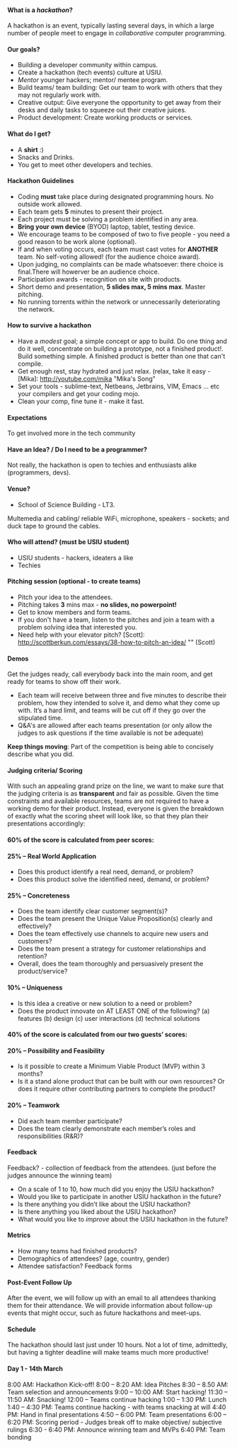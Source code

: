 #### What is a _hackathon_?

A hackathon is an event, typically lasting several days, in which a large number of people meet to engage in _collaborative_ computer programming.


#### Our goals?

- Building a developer community within campus.
- Create a hackathon (tech events) culture at USIU.
- _Mentor_ younger hackers; mentor/ mentee program.
- Build teams/ team building: Get our team to work with others that they may not regularly work with.
- Creative output: Give everyone the opportunity to get away from their desks and daily tasks to squeeze out their creative juices.
- Product development: Create working products or services.


#### What do I get?

- A **shirt** :)
- Snacks and Drinks.
- You get to meet other developers and techies.


#### Hackathon Guidelines

- Coding **must** take place during designated programming hours. No outside work allowed.
- Each team gets **5** minutes to present their project.
- Each project must be solving a problem identified in any area.
- **Bring your own device** (BYOD) laptop, tablet, testing device.
- We encourage teams to be composed of two to five people - you need a good reason to be work alone (optional).
- If and when voting occurs, each team must cast votes for **ANOTHER** team. No self-voting allowed! (for the audience choice award).
- Upon judging, no complaints can be made whatsoever: there choice is final.There will howerver be an audience choice.
- Participation awards - recognition on site with products.
- Short demo and presentation, **5 slides max, 5 mins max**. Master pitching.
- No running torrents within the network or unnecessarily deteriorating the network.


#### How to survive a hackathon


- Have a _modest_ goal; a simple concept or app to build. Do one thing and do it well, concentrate on building a prototype, not a finished product!. Build something simple. A finished product is better than one that can't compile.
- Get enough rest, stay hydrated and just relax. (relax, take it easy - [Mika]: http://youtube.com/mika "Mika's Song"
- Set your tools - sublime-text, Netbeans, Jetbrains, VIM, Emacs ... etc your compilers and get your coding mojo.
- Clean your comp, fine tune it - make it fast.


#### Expectations


To get involved more in the tech community


#### Have an Idea? / Do I need to be a programmer?

Not really, the hackathon is open to techies and enthusiasts alike (programmers, devs).


#### Venue?

- School of Science Building - LT3.

Multemedia and cabling/ reliable WiFi, microphone, speakers - sockets; and duck tape to ground the cables.


#### Who will attend? (must be USIU student)

- USIU students - hackers, ideaters a like
- Techies


#### Pitching session (optional - to create teams)

- Pitch your idea to the attendees.
- Pitching takes **3** mins max - **no slides, no powerpoint!**
- Get to know members and form teams.
- If you don't have a team, listen to the pitches and join a team with a problem solving idea that interested you.
- Need help with your elevator pitch? [Scott]: http://scottberkun.com/essays/38-how-to-pitch-an-idea/ "" (Scott)


#### Demos

Get the judges ready, call everybody back into the main room, and get ready for teams to show off their work.

- Each team will receive between three and five minutes to describe their problem, how they intended to solve it, and demo what they come up with. It’s a hard limit, and teams will be cut off if they go over the stipulated time.
- Q&A's are allowed after each teams presentation (or only allow the judges to ask questions if the time available is not be adequate)

**Keep things moving**: Part of the competition is being able to concisely describe what you did.


#### Judging criteria/ Scoring


With such an appealing grand prize on the line, we want to make sure that the judging criteria is as **transparent** and fair as possible. Given the time constraints and available resources, teams are not required to have a working demo for their product. Instead, everyone is given the breakdown of exactly what the scoring sheet will look like, so that they plan their presentations accordingly:

#### 60% of the score is calculated from peer scores:

#### 25% – Real World Application

- Does this product identify a real need, demand, or problem?
- Does this product solve the identified need, demand, or problem?

#### 25% – Concreteness

- Does the team identify clear customer segment(s)?
- Does the team present the Unique Value Proposition(s) clearly and effectively?
- Does the team effectively use channels to acquire new users and customers?
- Does the team present a strategy for customer relationships and retention?
- Overall, does the team thoroughly and persuasively present the product/service?

#### 10% – Uniqueness

- Is this idea a creative or new solution to a need or problem?
- Does the product innovate on AT LEAST ONE of the following?
(a) features
(b) design
(c) user interactions
(d) technical solutions

#### 40% of the score is calculated from our two guests’ scores:

#### 20% – Possibility and Feasibility

- Is it possible to create a Minimum Viable Product (MVP) within 3 months?
- Is it a stand alone product that can be built with our own resources? Or does it require other contributing partners to complete the product?

#### 20% – Teamwork

- Did each team member participate?
- Does the team clearly demonstrate each member’s roles and responsibilities (R&R)?


#### Feedback

Feedback? - collection of feedback from the attendees. (just before the judges announce the winning team)

- On a scale of 1 to 10, how much did you enjoy the USIU hackathon?
- Would you like to participate in another USIU hackathon in the future?
- Is there anything you didn’t like about the USIU hackathon?
- Is there anything you liked about the USIU hackathon?
- What would you like to _improve_ about the USIU hackathon in the future?


#### Metrics

- How many teams had finished products?
- Demographics of attendees? (age, country, gender)
- Attendee satisfaction? Feedback forms


#### Post-Event Follow Up

After the event, we will follow up with an email to all attendees thanking them for their attendance. We will provide information about follow-up events that might occur, such as future hackathons and meet-ups.


#### Schedule

The hackathon should last just under 10 hours. Not a lot of time, admittedly, but having a tighter deadline will make teams much more productive!

#### Day 1 - 14th March

8:00 AM: Hackathon Kick-off!
8:00 – 8:20 AM: Idea Pitches
8:30 – 8.50 AM: Team selection and announcements
9:00 – 10:00 AM: Start hacking!
11:30 – 11:50 AM: Snacking!
12:00 – Teams continue hacking
1:00 – 1:30 PM: Lunch
1:40 – 4:30 PM: Teams continue hacking - with teams snacking at will
4:40 PM: Hand in final presentations
4:50 – 6:00 PM: Team presentations
6:00 – 6:20 PM: Scoring period - Judges break off to make objective/ subjective rulings
6:30 - 6:40 PM: Announce winning team and MVPs
6:40 PM: Team bonding
